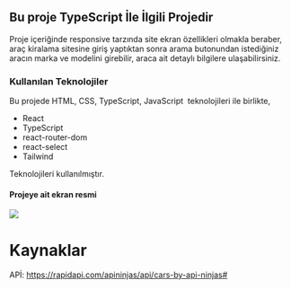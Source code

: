 <h2>Bu proje TypeScript İle İlgili Projedir</h2>

Proje içeriğinde responsive tarzında site ekran özellikleri olmakla beraber, araç kiralama sitesine giriş yaptıktan sonra arama butonundan istediğiniz aracın marka ve modelini girebilir, araca ait detaylı bilgilere ulaşabilirsiniz.

<h3>Kullanılan Teknolojiler</h3>

Bu projede HTML, CSS, TypeScript, JavaScript  teknolojileri ile birlikte,

- React
- TypeScript
- react-router-dom
- react-select 
- Tailwind
 
Teknolojileri kullanılmıştır.


<h4>Projeye ait ekran resmi</h4>

![](Carrental.gif)

# Kaynaklar 
APİ: https://rapidapi.com/apininjas/api/cars-by-api-ninjas# 

